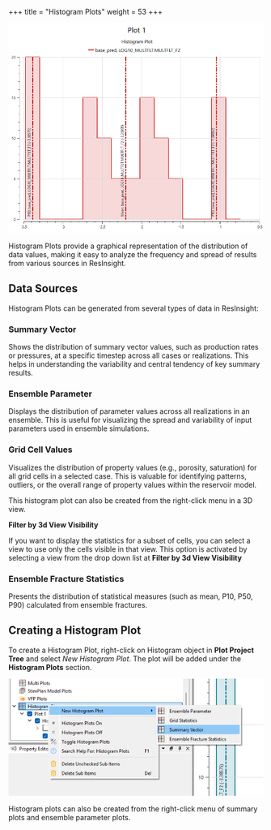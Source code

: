 +++
title = "Histogram Plots"
weight = 53
+++

![](/images/plot-window/histogram-plot.png)

Histogram Plots provide a graphical representation of the distribution of data values, making it easy to analyze the frequency and spread of results from various sources in ResInsight.

## Data Sources

Histogram Plots can be generated from several types of data in ResInsight:

### Summary Vector
Shows the distribution of summary vector values, such as production rates or pressures, at a specific timestep across all cases or realizations. This helps in understanding the variability and central tendency of key summary results.

### Ensemble Parameter
Displays the distribution of parameter values across all realizations in an ensemble. This is useful for visualizing the spread and variability of input parameters used in ensemble simulations.

### Grid Cell Values
Visualizes the distribution of property values (e.g., porosity, saturation) for all grid cells in a selected case. This is valuable for identifying patterns, outliers, or the overall range of property values within the reservoir model.

This histogram plot can also be created from the right-click menu in a 3D view.

**Filter by 3d View Visibility**

If you want to display the statistics for a subset of cells, you can select a view to use only the cells visible in that view. This option is activated by selecting a view from the drop down list at **Filter by 3d View Visibility**

### Ensemble Fracture Statistics
Presents the distribution of statistical measures (such as mean, P10, P50, P90) calculated from ensemble fractures. 

## Creating a Histogram Plot

To create a Histogram Plot, right-click on Histogram object in **Plot Project Tree** and select *New Histogram Plot*. The plot will be added under the **Histogram Plots** section.

![](/images/plot-window/histogram-plot-create.png)

Histogram plots can also be created from the right-click menu of summary plots and ensemble parameter plots.

